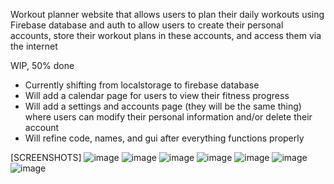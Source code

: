 Workout planner website that allows users to plan their daily workouts 
using Firebase database and auth to allow users to 
create their personal accounts, store their workout plans in these accounts, and access them via the internet

WIP, 50% done
- Currently shifting from localstorage to firebase database
- Will add a calendar page for users to view their fitness progress
- Will add a settings and accounts page (they will be the same thing) where users can modify their personal information and/or delete their account
- Will refine code, names, and gui after everything functions properly

[SCREENSHOTS]
![image](https://github.com/iilou/workout_website/assets/88070090/f3fa5f06-dc61-44eb-b48d-8b316001fa78)
![image](https://github.com/iilou/workout_website/assets/88070090/445bdd41-3da8-44ac-924c-ffebca3c9f62)
![image](https://github.com/iilou/workout_website/assets/88070090/1c79a4c5-191f-4f8b-9dee-f95c13e5d7cc)
![image](https://github.com/iilou/workout_website/assets/88070090/03953850-76d8-4b28-a8e7-18b7bcb8c256)
![image](https://github.com/iilou/workout_website/assets/88070090/1d2ca87a-dbe4-4ebc-afe5-c630da8608d8)
![image](https://github.com/iilou/workout_website/assets/88070090/e8e06726-a57f-469b-8ee4-a4f67f317497)
![image](https://github.com/iilou/workout_website/assets/88070090/b1e1398b-62ca-47ad-b4b9-1729dc0d383e)
